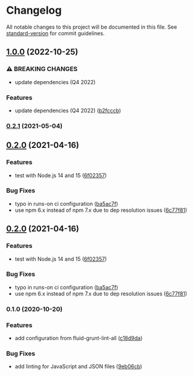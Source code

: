 # Changelog

All notable changes to this project will be documented in this file. See [standard-version](https://github.com/conventional-changelog/standard-version) for commit guidelines.

## [1.0.0](https://github.com/fluid-project/stylelint-config-fluid/compare/0.2.0...v1.0.0) (2022-10-25)


### ⚠ BREAKING CHANGES

* update dependencies (Q4 2022)

### Features

* update dependencies (Q4 2022) ([b2fcccb](https://github.com/fluid-project/stylelint-config-fluid/commit/b2fcccbd2bc04075724258cc32424c40780dff49))

### [0.2.1](https://github.com/fluid-project/stylelint-config-fluid/compare/0.2.0...0.2.1) (2021-05-04)

## [0.2.0](https://github.com/fluid-project/stylelint-config-fluid/compare/0.1.0...0.2.0) (2021-04-16)


### Features

* test with Node.js 14 and 15 ([6f02357](https://github.com/fluid-project/stylelint-config-fluid/commit/6f02357475d9a182631bd5d18b31f69c4b4aa597))


### Bug Fixes

* typo in runs-on ci configuration ([ba5ac7f](https://github.com/fluid-project/stylelint-config-fluid/commit/ba5ac7f7d1f3e759f8389aba5522248c90375b80))
* use npm 6.x instead of npm 7.x due to dep resolution issues ([6c77f81](https://github.com/fluid-project/stylelint-config-fluid/commit/6c77f814bdb1bf6e03ae356f556ae09d9e32fdf2))

## [0.2.0](https://github.com/fluid-project/stylelint-config-fluid/compare/0.1.0...0.2.0) (2021-04-16)


### Features

* test with Node.js 14 and 15 ([6f02357](https://github.com/fluid-project/stylelint-config-fluid/commit/6f02357475d9a182631bd5d18b31f69c4b4aa597))


### Bug Fixes

* typo in runs-on ci configuration ([ba5ac7f](https://github.com/fluid-project/stylelint-config-fluid/commit/ba5ac7f7d1f3e759f8389aba5522248c90375b80))
* use npm 6.x instead of npm 7.x due to dep resolution issues ([6c77f81](https://github.com/fluid-project/stylelint-config-fluid/commit/6c77f814bdb1bf6e03ae356f556ae09d9e32fdf2))

### 0.1.0 (2020-10-20)


### Features

* add configuration from fluid-grunt-lint-all ([c18d9da](https://github.com/fluid-project/stylelint-config-fluid/commit/c18d9da69c2732924b697b533939f8e32a8cf236))


### Bug Fixes

* add linting for JavaScript and JSON files ([9eb06cb](https://github.com/fluid-project/stylelint-config-fluid/commit/9eb06cb82e0e4ef4a24e3844a47221dbfd6bb6e3))
